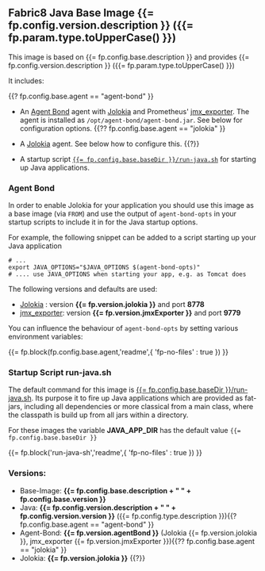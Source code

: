 ## Fabric8 Java Base Image {{= fp.config.version.description }} ({{= fp.param.type.toUpperCase() }})

This image is based on {{= fp.config.base.description }} and provides {{= fp.config.version.description }} ({{= fp.param.type.toUpperCase() }})

It includes:

{{? fp.config.base.agent == "agent-bond" }}
* An [Agent Bond](https://github.com/fabric8io/agent-bond) agent with [Jolokia](http://www.jolokia.org) and Prometheus' [jmx_exporter](https://github.com/prometheus/jmx_exporter). The agent is installed as `/opt/agent-bond/agent-bond.jar`. See below for configuration options.
{{?? fp.config.base.agent == "jolokia" }}
*  A [Jolokia](http://www.jolokia.org) agent. See below how to configure this.
{{?}}

* A startup script [`{{= fp.config.base.baseDir }}/run-java.sh`](#startup-script-run-javash) for starting up Java applications.

### Agent Bond

In order to enable Jolokia for your application you should use this image as a base image (via `FROM`) and use the output of `agent-bond-opts` in your startup scripts to include it in for the Java startup options.

For example, the following snippet can be added to a script starting up your Java application

    # ...
    export JAVA_OPTIONS="$JAVA_OPTIONS $(agent-bond-opts)"
    # .... use JAVA_OPTIONS when starting your app, e.g. as Tomcat does

The following versions and defaults are used:

* [Jolokia](http://www.jolokia.org) : version **{{= fp.version.jolokia }}** and port **8778**
* [jmx_exporter](https://github.com/prometheus/jmx_exporter): version **{{= fp.version.jmxExporter }}** and port **9779**

You can influence the behaviour of `agent-bond-opts` by setting various environment variables:

{{= fp.block(fp.config.base.agent,'readme',{ 'fp-no-files' : true }) }}

### Startup Script run-java.sh

The default command for this image is [{{= fp.config.base.baseDir }}/run-java.sh](https://github.com/fabric8io/run-java-sh). Its purpose it to fire up Java applications which are provided as fat-jars, including all dependencies or more classical from a main class, where the classpath is build up from all jars within a directory.

For these images the variable **JAVA_APP_DIR** has the default value `{{= fp.config.base.baseDir }}`

{{= fp.block('run-java-sh','readme',{ 'fp-no-files' : true }) }}

### Versions:

* Base-Image: **{{= fp.config.base.description + " " + fp.config.base.version }}**
* Java: **{{= fp.config.version.description + " " + fp.config.version.version }}** ({{= fp.config.type.description }}){{? fp.config.base.agent == "agent-bond" }}
* Agent-Bond: **{{= fp.version.agentBond }}** (Jolokia {{= fp.version.jolokia }}, jmx_exporter {{= fp.version.jmxExporter }}){{?? fp.config.base.agent == "jolokia" }}
* Jolokia: **{{= fp.version.jolokia }}**
{{?}}
